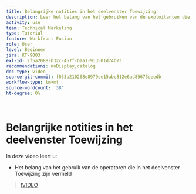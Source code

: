 ```yaml
---
title: Belangrijke notities in het deelvenster Toewijzing
description: Leer het belang van het gebruiken van de exploitanten die in het mappingpaneel in  [!DNL Adobe Workfront Fusion] worden verstrekt.
activity: use
team: Technical Marketing
type: Tutorial
feature: Workfront Fusion
role: User
level: Beginner
jira: KT-9003
exl-id: 2f5a2088-b32c-457f-baa1-913501d74b73
recommendations: noDisplay,catalog
doc-type: video
source-git-commit: f033b210268e8979ee15abe812e6ad85673eeedb
workflow-type: tm+mt
source-wordcount: '38'
ht-degree: 0%

---
```


# Belangrijke notities in het deelvenster Toewijzing

In deze video leert u:

* Het belang van het gebruik van de operatoren die in het deelvenster Toewijzing zijn vermeld

>[!VIDEO](https://video.tv.adobe.com/v/335263/?quality=12&learn=on)
